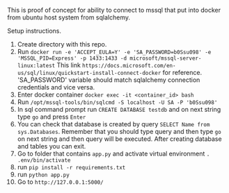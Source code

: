 This is proof of concept for ability to connect to mssql that put into docker from 
ubuntu host system from sqlalchemy.

Setup instructions.

1. Create directory with this repo.
2. Run ``` docker run -e 'ACCEPT_EULA=Y' -e 'SA_PASSWORD=b0Ssu098' -e 'MSSQL_PID=Express' -p 1433:1433 -d microsoft/mssql-server-linux:latest ```
This link `https://docs.microsoft.com/en-us/sql/linux/quickstart-install-connect-docker` for reference.
'SA_PASSWORD' variable should match sqlalchemy connection credentials and vice versa. 
3. Enter docker container `docker exec -it <container_id> bash`
4. Run `/opt/mssql-tools/bin/sqlcmd -S localhost -U SA -P 'b0Ssu098'`
5. In sql command prompt run `CREATE DATABASE testdb` and on next string type `go` and press `Enter`
6. You can check that database is created by query `SELECT Name from sys.Databases`. Remember that you should type query and then type `go` on next string and then query will be executed. After creating database and tables you can exit.
7. Go to folder that contains `app.py` and activate virtual environment `. .env/bin/activate`
8. run `pip install -r requirements.txt`
9. run `python app.py`
10. Go to `http://127.0.0.1:5000/`



